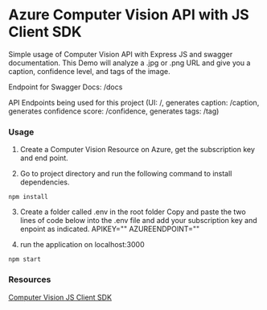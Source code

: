 # Azure Computer Vision API with JS Client SDK

Simple usage of Computer Vision API with Express JS and swagger documentation.
This Demo will analyze a .jpg or .png URL and give you a caption, confidence level, and tags of the image.

Endpoint for Swagger Docs: /docs 

API Endpoints being used for this project (UI: /, generates caption: /caption, generates confidence score: /confidence, generates tags: /tag)


### Usage

1) Create a Computer Vision Resource on Azure, get the subscription key and end point.

2) Go to project directory and run the following command to install dependencies.

```
npm install
```

3) Create a folder called .env in the root folder Copy and paste the two lines of code below into the .env file and add your subscription key and enpoint as indicated.
APIKEY="<yourapikey>"
AZUREENDPOINT="<yourendpoint>"
    
4) run the application on localhost:3000

```
npm start
```

### Resources
[Computer Vision JS Client SDK](https://docs.microsoft.com/en-us/azure/cognitive-services/computer-vision/quickstarts-sdk/client-library?tabs=visual-studio&pivots=programming-language-javascript)
